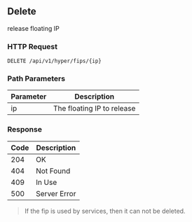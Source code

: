 Delete
---------------------------------
release floating IP

### HTTP Request

`DELETE /api/v1/hyper/fips/{ip}`

### Path Parameters

| Parameter | Description |
| --- | --- |
| ip | The floating IP to release |

### Response

| Code | Description |
| --- | --- |
| 204 | OK |
| 404 | Not Found |
| 409 | In Use |
| 500 | Server Error |

> If the fip is used by services, then it can not be deleted.
